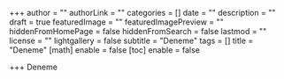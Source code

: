 +++
author = ""
authorLink = ""
categories = []
date = ""
description = ""
draft = true
featuredImage = ""
featuredImagePreview = ""
hiddenFromHomePage = false
hiddenFromSearch = false
lastmod = ""
license = ""
lightgallery = false
subtitle = "Deneme"
tags = []
title = "Deneme"
[math]
enable = false
[toc]
enable = false

+++
Deneme
